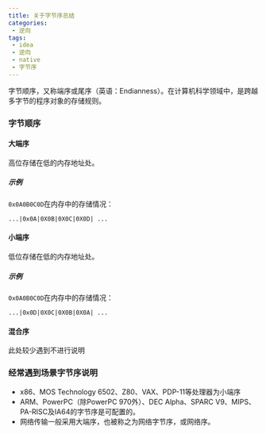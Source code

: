 ```yaml
---
title: 关于字节序总结
categories:
 - 逆向
tags:
 - idea
 - 逆向
 - native
 - 字节序
---
```


字节顺序，又称端序或尾序（英语：Endianness）。在计算机科学领域中，是跨越多字节的程序对象的存储规则。

### 字节顺序
#### 大端序
高位存储在低的内存地址处。
##### 示例
`0x0A0B0C0D`在内存中的存储情况：
```
...|0x0A|0X0B|0X0C|0X0D| ...
```

#### 小端序
低位存储在低的内存地址处。
##### 示例
`0x0A0B0C0D`在内存中的存储情况：
```
...|0x0D|0X0C|0X0B|0X0A| ...
```
#### 混合序
此处较少遇到不进行说明

### 经常遇到场景字节序说明
* x86、MOS Technology 6502、Z80、VAX、PDP-11等处理器为小端序
* ARM、PowerPC（除PowerPC 970外）、DEC Alpha、SPARC V9、MIPS、PA-RISC及IA64的字节序是可配置的。
* 网络传输一般采用大端序，也被称之为网络字节序，或网络序。
